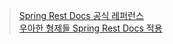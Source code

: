 

> [Spring Rest Docs 공식 레퍼런스](https://docs.spring.io/spring-restdocs/docs/current/reference/html5/#getting-started)  
> [우아한 형제들 Spring Rest Docs 적용](https://techblog.woowahan.com/2597/) 
